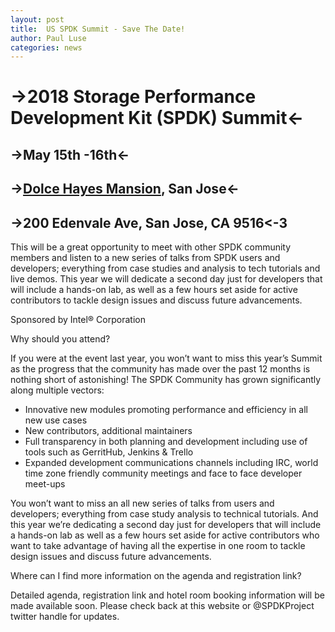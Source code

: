 ```yaml
---
layout: post
title:  US SPDK Summit - Save The Date!
author: Paul Luse
categories: news
---
```

# ->2018 Storage Performance Development Kit (SPDK) Summit<-
## ->May 15th -16th<-
## ->[Dolce Hayes Mansion](http://www.hayesmansion.com), San Jose<-
## ->200 Edenvale Ave, San Jose, CA 9516<-3

This will be a great opportunity to meet with other SPDK community members and listen to a new series
of talks from SPDK users and developers; everything from case studies and analysis to tech tutorials
and live demos. This year we will dedicate a second day just for developers that will include a
hands-on lab, as well as a few hours set aside for active contributors to tackle design issues and
discuss future advancements.

Sponsored by Intel® Corporation

Why should you attend?

If you were at the event last year, you won’t want to miss this year’s Summit as the progress that the
community has made over the past 12 months is nothing short of astonishing! The SPDK Community has grown
significantly along multiple vectors:

- Innovative new modules promoting performance and efficiency in all new use cases
- New contributors, additional maintainers
- Full transparency in both planning and development including use of tools such as GerritHub, Jenkins & Trello
- Expanded development communications channels including IRC, world time zone friendly community meetings and
face to face developer meet-ups

You won’t want to miss an all new series of talks from users and developers; everything from case study analysis
to technical tutorials.  And this year we’re dedicating a second day just for developers that will include a
hands-on lab as well as a few hours set aside for active contributors who want to take advantage of having all
the expertise in one room to tackle design issues and discuss future advancements.

Where can I find more information on the agenda and registration link?

Detailed agenda, registration link and hotel room booking information will be made available soon. Please check
back at this website or @SPDKProject twitter handle for updates.

